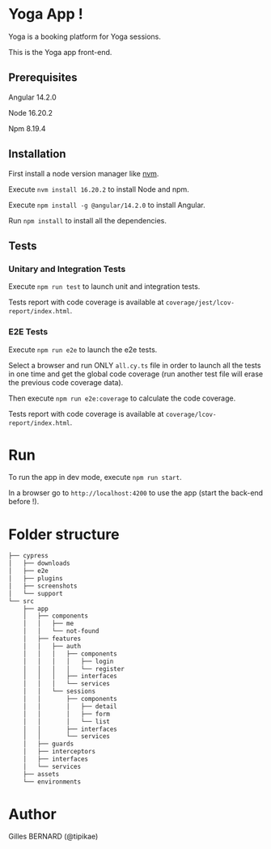 # Yoga App !

Yoga is a booking platform for Yoga sessions.

This is the Yoga app front-end.

## Prerequisites

Angular 14.2.0

Node 16.20.2

Npm 8.19.4

## Installation

First install a node version manager like [nvm](https://github.com/nvm-sh/nvm#installing-and-updating).

Execute `nvm install 16.20.2` to install Node and npm.

Execute `npm install -g @angular/14.2.0` to install Angular.

Run `npm install` to install all the dependencies.

## Tests

### Unitary and Integration Tests

Execute `npm run test` to launch unit and integration tests.

Tests report with code coverage is available at `coverage/jest/lcov-report/index.html`.

### E2E Tests

Execute `npm run e2e` to launch the e2e tests.

Select a browser and run ONLY `all.cy.ts` file in order to launch all the tests in one time and get the global code coverage (run another test file will erase the previous code coverage data).

Then execute `npm run e2e:coverage` to calculate the code coverage.

Tests report with code coverage is available at `coverage/lcov-report/index.html`.

# Run

To run the app in dev mode, execute `npm run start`.

In a browser go to `http://localhost:4200` to use the app (start the back-end before !).

# Folder structure

```bash
├── cypress
│   ├── downloads
│   ├── e2e
│   ├── plugins
│   ├── screenshots
│   └── support
└── src
    ├── app
    │   ├── components
    │   │   ├── me
    │   │   └── not-found
    │   ├── features
    │   │   ├── auth
    │   │   │   ├── components
    │   │   │   │   ├── login
    │   │   │   │   └── register
    │   │   │   ├── interfaces
    │   │   │   └── services
    │   │   └── sessions
    │   │       ├── components
    │   │       │   ├── detail
    │   │       │   ├── form
    │   │       │   └── list
    │   │       ├── interfaces
    │   │       └── services
    │   ├── guards
    │   ├── interceptors
    │   ├── interfaces
    │   └── services
    ├── assets
    └── environments

```

# Author

Gilles BERNARD (@tipikae)
